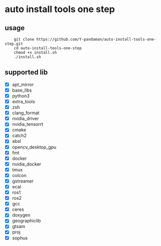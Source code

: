 # auto install tools one step

## usage
```
    git clone https://github.com/Y-pandaman/auto-install-tools-one-step.git
    cd auto-install-tools-one-step
    chmod +x install.sh
    ./install.sh
```

## supported lib
- [x] apt_mirror
- [x] base_libs
- [x] python3
- [x] extra_tools
- [x] zsh
- [x] clang_format
- [x] nvidia_driver
- [x] nvidia_tensorrt
- [x] cmake
- [x] catch2
- [x] absl
- [x] opencv_desktop_gpu
- [x] fmt
- [x] docker
- [x] nvidia_docker
- [x] tmux
- [x] colcon
- [x] gstreamer
- [x] ecal
- [x] ros1
- [x] ros2
- [x] gcc
- [x] ceres
- [x] doxygen
- [x] geographiclib
- [x] gtsam
- [x] proj
- [x] sophus
